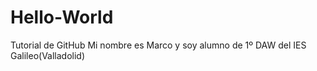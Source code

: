 # Hello-World
Tutorial de GitHub
Mi nombre es Marco y soy alumno de 1º DAW del IES Galileo(Valladolid)
